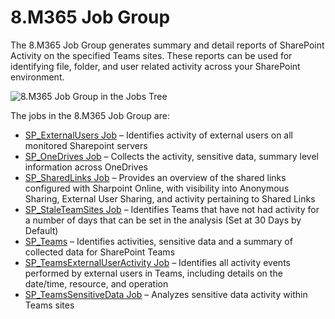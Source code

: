 # 8.M365 Job Group

The 8.M365 Job Group generates summary and detail reports of SharePoint Activity on the specified
Teams sites. These reports can be used for identifying file, folder, and user related activity
across your SharePoint environment.

![8.M365 Job Group in the Jobs Tree](/img/product_docs/accessanalyzer/admin/hostmanagement/jobstree.webp)

The jobs in the 8.M365 Job Group are:

- [SP_ExternalUsers Job](/docs/accessanalyzer/12.0/solutions/sharepoint/m365/sp_externalusers.md) – Identifies activity of external users on all
  monitored Sharepoint servers
- [SP_OneDrives Job](/docs/accessanalyzer/12.0/solutions/sharepoint/m365/sp_onedrives.md) – Collects the activity, sensitive data, summary level
  information across OneDrives
- [SP_SharedLinks Job](/docs/accessanalyzer/12.0/solutions/sharepoint/m365/sp_sharedlinks.md) – Provides an overview of the shared links configured with
  Sharpoint Online, with visibility into Anonymous Sharing, External User Sharing, and activity
  pertaining to Shared Links
- [SP_StaleTeamSites Job](/docs/accessanalyzer/12.0/solutions/sharepoint/m365/sp_staleteamsites.md) – Identifies Teams that have not had activity for a
  number of days that can be set in the analysis (Set at 30 Days by Default)
- [SP_Teams](/docs/accessanalyzer/12.0/solutions/sharepoint/m365/sp_teams.md) – Identifies activities, sensitive data and a summary of collected data
  for SharePoint Teams
- [SP_TeamsExternalUserActivity Job](/docs/accessanalyzer/12.0/solutions/sharepoint/m365/sp_teamsexternaluseractivity.md) – Identifies all activity
  events performed by external users in Teams, including details on the date/time, resource, and
  operation
- [SP_TeamsSensitiveData Job](/docs/accessanalyzer/12.0/solutions/sharepoint/m365/sp_teamssensitivedata.md) – Analyzes sensitive data activity within
  Teams sites
